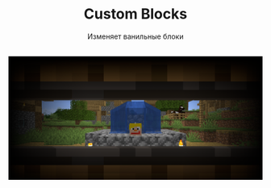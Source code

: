<div align="center">

<h1> Custom Blocks </h1>
Изменяет ванильные блоки <br><br>

![Performance](https://github.com/LumonCorporation/Custom_Blocks/blob/main/files/Custom_Blocks.png)<br>
</div>
